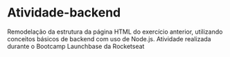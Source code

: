 # Atividade-backend
Remodelação da estrutura da página HTML do exercício anterior, utilizando conceitos básicos de backend com uso de Node.js. Atividade realizada durante o Bootcamp Launchbase da Rocketseat
